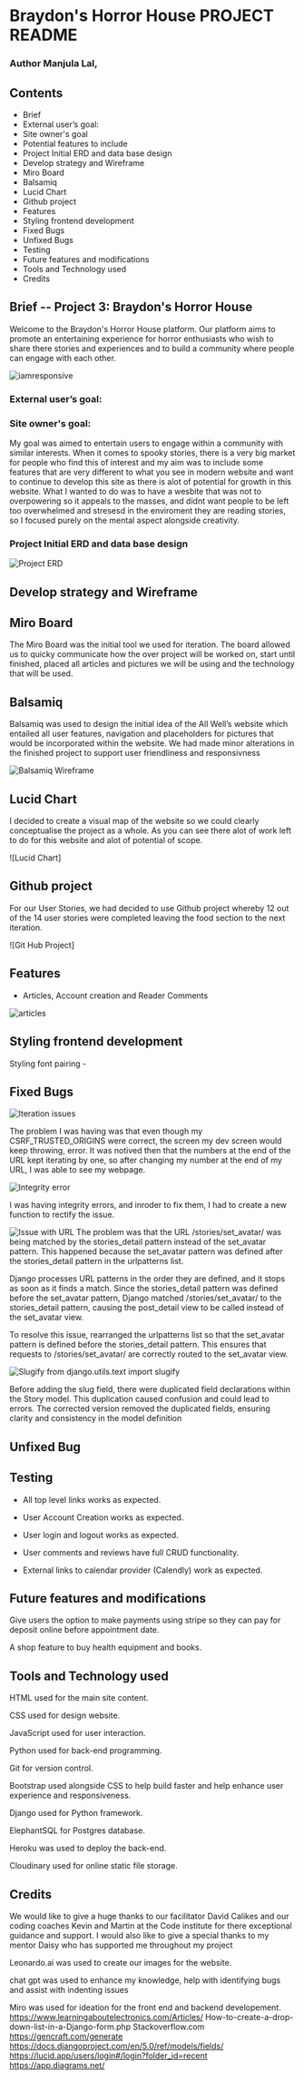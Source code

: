 # Braydon's Horror House PROJECT README
### Author Manjula Lal,

## Contents

- Brief
- External user’s goal:
- Site owner's goal
- Potential features to include
- Project Initial ERD and data base design
- Develop strategy and Wireframe
- Miro Board
- Balsamiq
- Lucid Chart
- Github project
- Features
- Styling frontend development
- Fixed Bugs
- Unfixed Bugs
- Testing
- Future features and modifications
- Tools and Technology used 
- Credits


## Brief -- Project  3: Braydon's Horror House

Welcome to the Braydon's Horror House platform. Our platform aims to promote an entertaining experience for horror enthusiasts who wish to share there stories and experiences and to build a community where people can engage with each other. 

![iamresponsive](/assets/images/readme/iamresponsive.png)

### External user’s goal:


### Site owner's goal:

My goal was aimed to entertain users to engage within a community with similar interests. When it comes to spooky stories, there is a very big market for people who find this of interest and my aim was to include some features that are very different to what you see in modern website and want to continue to develop this site as there is alot of potential for growth in this website. What I wanted to do was to have a wesbite that was not to overpowering so it appeals to the masses, and didnt want people to be left too overwhelmed and stresesd in the enviroment they are reading stories, so I focused purely on the mental aspect alongside creativity. 

### Project Initial ERD and data base design 

![Project ERD](/static/images/erd3.png)

## Develop strategy and Wireframe

## Miro Board

The Miro Board was the initial tool we used for iteration. The board allowed us to quicky communicate how the over project will be worked on, start until finished, placed all articles and pictures we will be using and the technology that will be used.  

## Balsamiq
Balsamiq was used to design the initial idea of the All Well’s website which entailed all user features, navigation and placeholders for pictures that would be incorporated within the website. We had made minor alterations in the finished project to support user friendliness and responsivness

![Balsamiq Wireframe](/static/images/wireframe.png)


## Lucid Chart

I decided to create a visual map of the website so we could clearly conceptualise the project as a whole. As you can see there alot of work left to do for this website and alot of potential of scope. 

![Lucid Chart]

## Github project

For our User Stories, we had decided to use Github project whereby 12 out of the 14 user stories were completed leaving the food section to the next iteration. 

![Git Hub Project]

## Features

- Articles, Account creation and Reader Comments

![articles](/assets/images/readme/articles.png)



## Styling frontend development

Styling font pairing -

## Fixed Bugs

![Iteration issues](/static/images/iteration-issue.png)

The problem I was having was that even though my CSRF_TRUSTED_ORIGINS were correct, the screen my dev screen would keep throwing, error. It was notived then that the numbers at the end of the URL kept iterating by one, so after changing my number at the end of my URL, I was able to see my webpage.  

![Integrity error](/static/images/integrity-error.png)

I was having integrity errors, and inroder to fix them, I had to create a new function to rectify the issue. 



![Issue with URL](/static/images/url.png)
The problem was that the URL /stories/set_avatar/ was being matched by the stories_detail pattern instead of the set_avatar pattern. This happened because the set_avatar pattern was defined after the stories_detail pattern in the urlpatterns list.

Django processes URL patterns in the order they are defined, and it stops as soon as it finds a match. Since the stories_detail pattern was defined before the set_avatar pattern, Django matched /stories/set_avatar/ to the stories_detail pattern, causing the post_detail view to be called instead of the set_avatar view.

To resolve this issue, rearranged the urlpatterns list so that the set_avatar pattern is defined before the stories_detail pattern. This ensures that requests to /stories/set_avatar/ are correctly routed to the set_avatar view.

![Slugify](/static/images/slugify.png)
from django.utils.text import slugify

Before adding the slug field, there were duplicated field declarations within the Story model. This duplication caused confusion and could lead to errors. The corrected version removed the duplicated fields, ensuring clarity and consistency in the model definition
## Unfixed Bug


## Testing

- All top level links works as expected.

- User Account Creation works as expected.
 
- User login and logout works as expected.

- User comments and reviews have full CRUD functionality.

- External links to calendar provider (Calendly) work as expected.

## Future features and modifications

Give users the option to make payments using stripe so they can pay for deposit online before appointment date.

A shop feature to buy health equipment and books.

## Tools and Technology used

HTML used for the main site content.

CSS used for design website.

JavaScript used for user interaction.

Python used for back-end programming.

Git for version control.

Bootstrap used alongside CSS to help build faster and help enhance user experience and responsiveness.

Django used for Python framework.

ElephantSQL for Postgres database.

Heroku was used to deploy the back-end.

Cloudinary used for online static file storage.

## Credits

We would like to give a huge thanks to our facilitator David Calikes and our coding coaches Kevin and Martin at the Code institute for there exceptional guidance and support. I would also like to give a special thanks to my mentor Daisy who has supported me throughout my project

Leonardo.ai was used to create our images for the website.

chat gpt was used to enhance my knowledge, help with identifying bugs and assist with indenting issues 

Miro was used for ideation for the front end and backend developement.
https://www.learningaboutelectronics.com/Articles/
How-to-create-a-drop-down-list-in-a-Django-form.php
Stackoverflow.com
https://gencraft.com/generate
https://docs.djangoproject.com/en/5.0/ref/models/fields/
https://lucid.app/users/login#/login?folder_id=recent
https://app.diagrams.net/